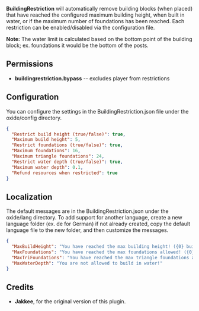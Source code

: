 **BuildingRestriction** will automatically remove building blocks (when placed) that have reached the configured maximum building height, when built in water, or if the maximum number of foundations has been reached. Each restriction can be enabled/disabled via the configuration file.

**Note:** The water limit is calculated based on the bottom point of the building block; ex. foundations it would be the bottom of the posts.

## Permissions

- **buildingrestriction.bypass** -- excludes player from restrictions

## Configuration

You can configure the settings in the BuildingRestriction.json file under the oxide/config directory.
```json
{
  "Restrict build height (true/false)": true,
  "Maximum build height": 5,
  "Restrict foundations (true/false)": true,
  "Maximum foundations": 16,
  "Maximum triangle foundations": 24,
  "Restrict water depth (true/false)": true,
  "Maximum water depth": 0.1,
  "Refund resources when restricted": true
}
```

## Localization

The default messages are in the BuildingRestriction.json under the oxide/lang directory. To add support for another language, create a new language folder (ex. de for German) if not already created, copy the default language file to the new folder, and then customize the messages.
```json
{
  "MaxBuildHeight": "You have reached the max building height! ({0} building blocks)",
  "MaxFoundations": "You have reached the max foundations allowed! ({0} foundations)",
  "MaxTriFoundations": "You have reached the max triangle foundations allowed! ({0} foundations)",
  "MaxWaterDepth": "You are not allowed to build in water!"
}
```

## Credits
- **Jakkee**, for the original version of this plugin.
